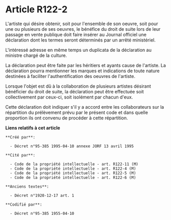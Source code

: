 # Article R122-2

L'artiste qui désire obtenir, soit pour l'ensemble de son oeuvre, soit pour une ou plusieurs de ses oeuvres, le bénéfice du
droit de suite lors de leur passage en vente publique doit faire insérer au Journal officiel une déclaration dont les termes
seront déterminés par un arrêté ministériel.

L'intéressé adresse en même temps un duplicata de la déclaration au ministre chargé de la culture.

La déclaration peut être faite par les héritiers et ayants cause de l'artiste. La déclaration pourra mentionner les marques
et indications de toute nature destinées à faciliter l'authentification des oeuvres de l'artiste.

Lorsque l'objet est dû à la collaboration de plusieurs artistes désirant bénéficier du droit de suite, la déclaration peut
être effectuée soit collectivement par ceux-ci, soit isolément par chacun d'eux.

Cette déclaration doit indiquer s'il y a accord entre les collaborateurs sur la répartition du prélèvement prévu par le
présent code et dans quelle proportion ils ont convenu de procéder à cette répartition.

**Liens relatifs à cet article**

	**Créé par**:

	  - Décret n°95-385 1995-04-10 annexe JORF 13 avril 1995

	**Cité par**:

	  - Code de la propriété intellectuelle - art. R122-11 (M)
	  - Code de la propriété intellectuelle - art. R122-4 (M)
	  - Code de la propriété intellectuelle - art. R122-5 (M)
	  - Code de la propriété intellectuelle - art. R122-6 (M)

	**Anciens textes**:

	  - Décret n°1920-12-17 art. 1

	**Codifié par**:

	  - Décret n°95-385 1955-04-10
